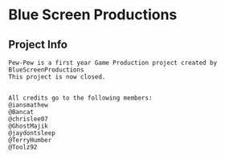 # Blue Screen Productions

## Project Info
	Pew-Pew is a first year Game Production project created by BlueScreenProductions
	This project is now closed.
	
	
	All credits go to the following members:
	@iansmathew
	@Bancat
	@chrislee07
	@GhostMajik
	@jaydontsleep
	@TerryHumber
	@Toolz92

